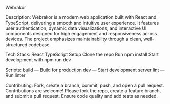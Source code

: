 Webrakor

Description:
Webrakor is a modern web application built with React and TypeScript, delivering a smooth and intuitive user experience. It features user authentication, dynamic data visualizations, and interactive UI components designed for high engagement and responsiveness across devices. The project emphasizes maintainability through a clean, well-structured codebase.

Tech Stack:
React
TypeScript
Setup
Clone the repo
Run npm install
Start development with npm run dev

Scripts:
build — Build for production
dev — Start development server
lint — Run linter

Contributing:
Fork, create a branch, commit, push, and open a pull request.
Contributions are welcome! Please fork the repo, create a feature branch, and submit a pull request. Ensure code quality and add tests as needed.
